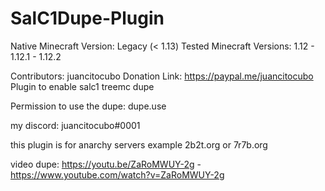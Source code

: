 # SalC1Dupe-Plugin

Native Minecraft Version: Legacy (< 1.13)
Tested Minecraft Versions: 1.12 - 1.12.1 - 1.12.2

Contributors: juancitocubo
Donation Link: https://paypal.me/juancitocubo
Plugin to enable salc1 treemc dupe

Permission to use the dupe: dupe.use

my discord: juancitocubo#0001

this plugin is for anarchy servers example 2b2t.org or 7r7b.org

video dupe: https://youtu.be/ZaRoMWUY-2g - https://www.youtube.com/watch?v=ZaRoMWUY-2g
